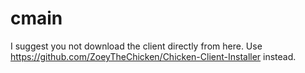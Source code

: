 # cmain
I suggest you not download the client directly from here. Use https://github.com/ZoeyTheChicken/Chicken-Client-Installer instead.
